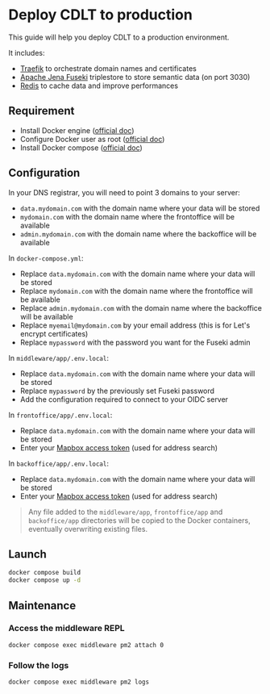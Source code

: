 # Deploy CDLT to production

This guide will help you deploy CDLT to a production environment.

It includes:
- [Traefik](https://traefik.io) to orchestrate domain names and certificates
- [Apache Jena Fuseki](https://jena.apache.org/documentation/fuseki2/) triplestore to store semantic data (on port 3030)
- [Redis](https://redis.io) to cache data and improve performances

## Requirement

- Install Docker engine ([official doc](https://docs.docker.com/engine/install/))
- Configure Docker user as root ([official doc](https://docs.docker.com/engine/install/linux-postinstall/#manage-docker-as-a-non-root-user))
- Install Docker compose ([official doc](https://docs.docker.com/compose/install/))

## Configuration

In your DNS registrar, you will need to point 3 domains to your server:

- `data.mydomain.com` with the domain name where your data will be stored
- `mydomain.com` with the domain name where the frontoffice will be available
- `admin.mydomain.com` with the domain name where the backoffice will be available

In `docker-compose.yml`:

- Replace `data.mydomain.com` with the domain name where your data will be stored
- Replace `mydomain.com` with the domain name where the frontoffice will be available
- Replace `admin.mydomain.com` with the domain name where the backoffice will be available
- Replace `myemail@mydomain.com` by your email address (this is for Let's encrypt certificates)
- Replace `mypassword` with the password you want for the Fuseki admin

In `middleware/app/.env.local`:

- Replace `data.mydomain.com` with the domain name where your data will be stored
- Replace `mypassword` by the previously set Fuseki password
- Add the configuration required to connect to your OIDC server

In `frontoffice/app/.env.local`:

- Replace `data.mydomain.com` with the domain name where your data will be stored
- Enter your [Mapbox access token](https://docs.mapbox.com/help/glossary/access-token/) (used for address search)

In `backoffice/app/.env.local`:

- Replace `data.mydomain.com` with the domain name where your data will be stored
- Enter your [Mapbox access token](https://docs.mapbox.com/help/glossary/access-token/) (used for address search)

> Any file added to the `middleware/app`, `frontoffice/app` and `backoffice/app` directories will be copied to the Docker containers, eventually overwriting existing files.

## Launch

```bash
docker compose build
docker compose up -d
```

## Maintenance

### Access the middleware REPL

```
docker compose exec middleware pm2 attach 0
```

### Follow the logs

```
docker compose exec middleware pm2 logs
```
